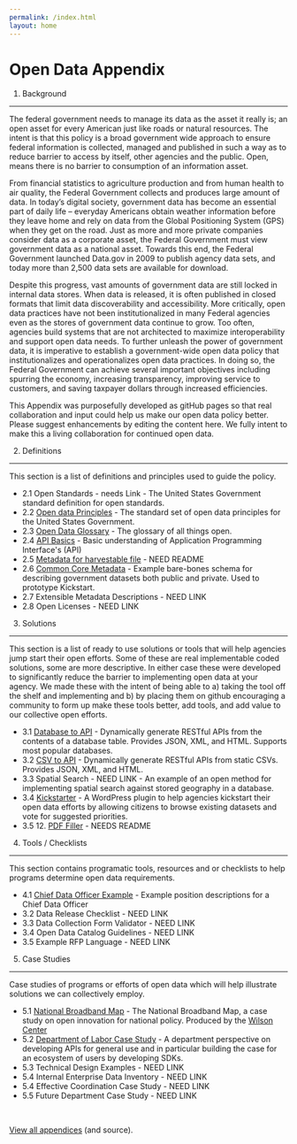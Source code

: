 ```yaml
---
permalink: /index.html
layout: home
---
```



Open Data Appendix
==================

1. Background
-------------

The federal government needs to  manage its data as the asset it really is; an open asset for every American just like roads or natural resources. The intent is that this policy is a broad government wide approach to ensure federal information is collected, managed and published in such a way as to reduce barrier to access by itself, other agencies and the public.  Open, means there is no barrier to consumption of an information asset.  

From financial statistics to agriculture production and from human health to air quality, the Federal Government collects and produces large amount of data.  In today’s digital society, government data has become an essential part of daily life – everyday Americans obtain weather information before they leave home and rely on data from the Global Positioning System (GPS) when they get on the road.  Just as more and more private companies consider data as a corporate asset, the Federal Government must view government data as a national asset.  Towards this end, the Federal Government launched Data.gov in 2009 to publish agency data sets, and today more than 2,500 data sets are available for download.

Despite this progress, vast amounts of government data are still locked in internal data stores. When data is released, it is often published in closed formats that limit data discoverability and accessibility.  More critically, open data practices have not been institutionalized in many Federal agencies even as the stores of government data continue to grow.  Too often, agencies build systems that are not architected to maximize interoperability and support open data needs.  To further unleash the power of government data, it is imperative to establish a government-wide open data policy that institutionalizes and operationalizes open data practices.  In doing so, the Federal Government can achieve several important objectives including spurring the economy, increasing transparency, improving service to customers, and saving taxpayer dollars through increased efficiencies.

This Appendix was purposefully developed as gitHub pages so that real collaboration and input could help us make our open data policy better.  Please suggest enhancements by editing the content here.  We fully intent to make this a living collaboration for continued open data.

2. Definitions
---------------
This section is a list of definitions and principles used to guide the policy.

  * 2.1 Open Standards - needs Link - The United States Government standard definition for open standards.
  * 2.2 [Open data Principles](http://project-open-data.github.com/open-data-principles/) - The standard set of open data principles for the United States Government.
  * 2.3 [Open Data Glossary](http://project-open-data.github.com/glossary/) - The glossary of all things open.	
  * 2.4 [API Basics](http://project-open-data.github.com/api-basics/) - Basic understanding of Application Programming Interface's (API)
  * 2.5 [Metadata for harvestable file](https://github.com/project-open-data/vocab.data.gov) - NEED README
  * 2.6 [Common Core Metadata](https://github.com/project-open-data/dataset-schema) - Example bare-bones schema for describing government datasets both public and private. Used to prototype Kickstart.
  * 2.7 Extensible Metadata Descriptions - NEED LINK	
  * 2.8 Open Licenses - NEED LINK
	

3. Solutions 
------------
This section is a list of ready to use solutions or tools that will help agencies jump start their open efforts.  Some of these are real implementable coded solutions, some are more descriptive.  In either case these were developed to significantly reduce the barrier to implementing open data at your agency.  We made these with the intent of being able to a) taking the tool off the shelf and implementing and b) by placing them on github encouraging a community to form up make these tools better, add tools, and add value to our collective open efforts.
  * 3.1 [Database to API](https://github.com/project-open-data/db-to-api) - Dynamically generate RESTful APIs from the contents of a database table. Provides JSON, XML, and HTML. Supports most popular databases.
  * 3.2 [CSV to API](https://github.com/project-open-data/csv-to-api) - Dynamically generate RESTful APIs from static CSVs. Provides JSON, XML, and HTML.
  * 3.3 Spatial Search - NEED LINK - An example of an open method for implementing spatial search against stored geography in a database.
  * 3.4 [Kickstarter](https://github.com/project-open-data/kickstart) - A WordPress plugin to help agencies kickstart their open data efforts by allowing citizens to browse existing datasets and vote for suggested priorities.
  * 3.5 12. [PDF Filler](https://github.com/project-open-data/pdf-filler) - NEEDS README

4. Tools / Checklists
---------------------
This section contains programatic tools, resources and or checklists to help programs determine open data requirements.
  * 4.1 [Chief Data Officer Example](http://project-open-data.github.com/cdo-description/) - Example position descriptions for a Chief Data Officer
  * 3.2 Data Release Checklist - NEED LINK
  * 3.3 Data Collection Form Validator - NEED LINK
  * 3.4 Open Data Catalog Guidelines - NEED LINK
  * 3.5 Example RFP Language - NEED LINK


5. Case Studies
---------------
Case studies of programs or efforts of open data which will help illustrate solutions we can collectively employ.
  * 5.1 [National Broadband Map](http://www.wilsoncenter.org/sites/default/files/National%20Broadband%20Map%20Wilson%20Center%20Case%20Study.pdf) - The National Broadband Map, a case study on open innovation for national policy.  Produced by the [Wilson Center](http://www.wilsoncenter.org/)
  * 5.2 [Department of Labor Case Study](http://project-open-data.github.com/Labor_OpenData_CaseStudy/) - A department perspective on developing APIs for general use and in particular building the case for an ecosystem of users by developing SDKs.
  * 5.3 Technical Design Examples - NEED LINK
  * 5.4 Internal Enterprise Data Inventory - NEED LINK
  * 5.4 Effective Coordination Case Study - NEED LINK
  * 5.5 Future Department Case Study - NEED LINK

<ul id="github-widget" data-type="repos" data-org="project-open-data" data-limit="100">&nbsp;</ul>

<a href="http://github.com/project-open-data/">View all appendices</a> (and source).